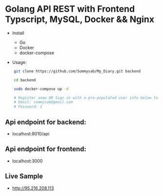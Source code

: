 # Golang API REST with Frontend Typscript, MySQL, Docker && Nginx

- Install

  - Go
  - Docker
  - docker-compose

- Usage:

```bash
    git clone https://github.com/Sommysab/My_Diary.git backend

    cd backend

    sudo docker-compose up -d

    # Register anew OR Sign in with a pre-populated user info below to interact with other parts of the app
    # Email: sommysab@gmail.com
    # Password: 1
```

## Api endpoint for backend:

- localhost:8010/api

## Api endpoint for frontend:

- localhost:3000

## Live Sample

- http://95.216.208.113
